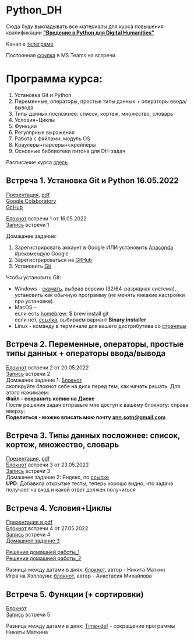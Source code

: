 # Python_DH

Сюда буду выкладывать все материалы для курса повышения квалификации [**"Введение в Python для Digital Humanities"**](https://www.hse.ru/edu/dpo/473204831)

Канал в [телеграме](https://t.me/pythonhse)

Постоянная [ссылка](https://teams.microsoft.com/l/meetup-join/19%3aX-fzX3OBi0y4JXkeqiIdlxMGbh0pc_4LJuy0AKLitIw1%40thread.tacv2/1652513895774?context=%7b%22Tid%22%3a%2221f26c24-0793-4b07-a73d-563cd2ec235f%22%2c%22Oid%22%3a%226c586e17-eb16-4201-bc5d-f272a52a09cd%22%7d) в MS Teams на встречи

# Программа курса: 
1. Установка Git и Python
2. Переменные, операторы, простые типы данных + операторы ввода/вывода
3. Типы данных посложнее: список, кортеж, множество, словарь
4. Условия+Циклы
5. Функции
6. Регулярные выражения
7. Работа с файлами: модуль OS
8. Краулеры+парсеры+скрейперы
9. Основные библиотеки питона для DH-задач

Расписание курса [здесь](https://github.com/AnnSenina/Python_DH/blob/main/Расписание%20курса)

## Встреча 1. Установка Git и Python 16.05.2022
[Презентация](https://www.canva.com/design/DAE884hS7do/wmu1YZ3ahhPch0hxOfxhug/view?utm_content=DAE884hS7do&utm_campaign=designshare&utm_medium=link2&utm_source=sharebutton), [pdf](https://github.com/AnnSenina/Python_DH/blob/main/Python%20%D0%B4%D0%BB%D1%8F%20DH.pdf)  
[Google Colaboratory](https://colab.research.google.com/?hl=ru-RU)  
[GitHub](https://github.com/AnnSenina/Python_DH)  

[Блокнот](https://colab.research.google.com/drive/1skt9dR_kvHJ7ePZjy61pZgFMBIooQvlv?usp=sharing) встречи 1 от 16.05.2022  
[Запись](https://eduhseru.sharepoint.com/sites/DataCulture/Shared%20Documents/%D0%98%D0%A1%D0%A2%D0%A0_1_3/Recordings/%D0%A1%D0%B5%D0%BC%D0%B8%D0%BD%D0%B0%D1%80%D1%8B%201%20%D0%BA%D1%83%D1%80%D1%81%201_3-20220514_130942-%D0%97%D0%B0%D0%BF%D0%B8%D1%81%D1%8C%20%D1%81%D0%BE%D0%B1%D1%80%D0%B0%D0%BD%D0%B8%D1%8F.mp4?web=1) встречи 1  

Домашнее задание:
1. Зарегистрировать аккаунт в Google ИЛИ установить [Anaconda](https://www.anaconda.com) #рекомендую Google
2. Зарегистрироваться на [GitHub](https://github.com/AnnSenina/Python_DH)
3. Установить [Git](https://git-scm.com/downloads)

Чтобы установить Git:  
- Windows - [скачать](https://git-scm.com/download/win), выбрав версию (32/64-разрядная система), установить как обычную программу (не менять никакие настройки про установке)  
- MacOS -  
если есть [homebrew](https://brew.sh): $ brew install git  
если нет, [ссылка](https://git-scm.com/download/mac), выбираем вариант **Binary installer**  
- Linux - команду в терминале для вашего дистрибутива со [страницы](https://git-scm.com/download/linux)  

## Встреча 2. Переменные, операторы, простые типы данных + операторы ввода/вывода
[Блокнот](https://colab.research.google.com/drive/1OHTTz8-7dvoZH21eeO2rwcRe53qTmzBw?usp=sharing) встречи 2 от 20.05.2022  
[Запись](https://eduhseru.sharepoint.com/sites/PythonDigitalHumanities/Shared%20Documents/General/Recordings/General-20220520_210001-%D0%97%D0%B0%D0%BF%D0%B8%D1%81%D1%8C%20%D1%81%D0%BE%D0%B1%D1%80%D0%B0%D0%BD%D0%B8%D1%8F.mp4?web=1) встречи 2  
Домашнее задание 1:
[Блокнот](https://colab.research.google.com/drive/14IlLXbowiEGT5X9npAdjjmfyCfOtWw_P?usp=sharing)  
скопируйте блокнот себе на диск перед тем, как начать решать. Для этого нажимаем:  
**Файл - сохранить копию на Диске**  
После решения задач отправьте мне доступ к вашему блокноту: справа вверху:  
**Поделиться - можно вписать мою почту ann.sotn@gmail.com**

## Встреча 3. Типы данных посложнее: список, кортеж, множество, словарь
[Презентация](https://www.canva.com/design/DAEqhovLdtY/oA_GuwdhHx5aWREeQXHoQQ/view?utm_content=DAEqhovLdtY&utm_campaign=designshare&utm_medium=link2&utm_source=sharebutton), [pdf](https://github.com/AnnSenina/Python_DH/blob/main/Python.%20%D0%9C%D0%B5%D1%82%D0%BE%D0%B4%D1%8B%2C%20%D0%BC%D0%BD%D0%BE%D0%B6%D0%B5%D1%81%D1%82%D0%B2%D0%B0%2C%20%D1%81%D0%BB%D0%BE%D0%B2%D0%B0%D1%80%D0%B8.pdf)  
[Блокнот](https://colab.research.google.com/drive/1EO-njZvfecVFf2UZsAcKONYXrvzU1tB3?usp=sharing) встречи 3 от 23.05.2022  
[Запись](https://eduhseru.sharepoint.com/sites/PythonDigitalHumanities/Shared%20Documents/General/Recordings/General-20220523_205928-%D0%97%D0%B0%D0%BF%D0%B8%D1%81%D1%8C%20%D1%81%D0%BE%D0%B1%D1%80%D0%B0%D0%BD%D0%B8%D1%8F.mp4?web=1) встречи 3  
Домашнее задание 2: Яндекс, по [ссылке](https://contest.yandex.ru/contest/38104/enter/)  
**UPD**: Добавила открытые тесты, теперь хорошо видно, что задача получает на вход и какой ответ должен получиться  

## Встреча 4. Условия+Циклы
[Презентация в pdf](https://github.com/AnnSenina/Python_DH/blob/main/%D0%A3%D1%81%D0%BB%D0%BE%D0%B2%D0%B8%D1%8F%2C%20%D1%86%D0%B8%D0%BA%D0%BB%D1%8B.pdf)  
[Блокнот](https://colab.research.google.com/drive/1h2p36jsxp5wVNWCk_XW_r-0mSk_FwZ8k?usp=sharing) встречи 4 от 27.05.2022  
[Запись](https://eduhseru.sharepoint.com/sites/PythonDigitalHumanities/Shared%20Documents/General/Recordings/General-20220527_205850-%D0%97%D0%B0%D0%BF%D0%B8%D1%81%D1%8C%20%D1%81%D0%BE%D0%B1%D1%80%D0%B0%D0%BD%D0%B8%D1%8F.mp4?web=1) встречи 4  
[Домашнее задание 3](https://contest.yandex.ru/contest/38215/enter/)
  
[Решение домашней работы_1](https://colab.research.google.com/drive/14IlLXbowiEGT5X9npAdjjmfyCfOtWw_P?usp=sharing)  
[Решение домашней работы_2](https://colab.research.google.com/drive/1Mod07QDV2xwSbnS8GYyVSQsRYcuFkdcN?usp=sharing)  
  
Разница между датами в днях: [блокнот](https://colab.research.google.com/drive/1OfiD0T1I9Elf1fract2iFKFY20Zmmja3?usp=sharing), автор - Никита Маткин  
Игра на Хэллоуин: [блокнот](https://colab.research.google.com/drive/1Vdy6qQPbww8_4mTTqSEz3G4aXfMFeemh?usp=sharing), автор - Анастасия Михайлова  

## Встреча 5. Функции (+ сортировки)
[Блокнот](https://colab.research.google.com/drive/16p2WjzLgpVkW87rbEJLtfyhMFevMrwm_?usp=sharing)  
[Запись](https://eduhseru.sharepoint.com/sites/PythonDigitalHumanities/Shared%20Documents/General/Recordings/%D0%A1%D0%BE%D0%B1%D1%80%D0%B0%D0%BD%D0%B8%D0%B5%20%D0%B2%20%D0%BA%D0%B0%D0%BD%D0%B0%D0%BB%D0%B5%20_%D0%9E%D0%B1%D1%89%D0%B8%D0%B9_-20220530_210033-%D0%97%D0%B0%D0%BF%D0%B8%D1%81%D1%8C%20%D1%81%D0%BE%D0%B1%D1%80%D0%B0%D0%BD%D0%B8%D1%8F.mp4?web=1) встречи 5

Разница между датами в днях: [Time+def](https://colab.research.google.com/drive/1pe2gyNPFL7L6P0q-bUC59h5ZKEMaImX9?usp=sharing) - сокращение программы Никиты Маткина

